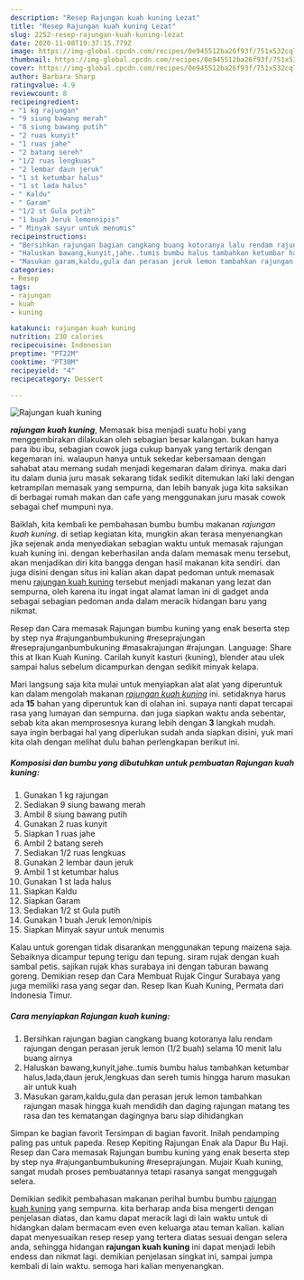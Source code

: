 ```yaml
---
description: "Resep Rajungan kuah kuning Lezat"
title: "Resep Rajungan kuah kuning Lezat"
slug: 2252-resep-rajungan-kuah-kuning-lezat
date: 2020-11-08T19:37:15.779Z
image: https://img-global.cpcdn.com/recipes/0e945512ba26f93f/751x532cq70/rajungan-kuah-kuning-foto-resep-utama.jpg
thumbnail: https://img-global.cpcdn.com/recipes/0e945512ba26f93f/751x532cq70/rajungan-kuah-kuning-foto-resep-utama.jpg
cover: https://img-global.cpcdn.com/recipes/0e945512ba26f93f/751x532cq70/rajungan-kuah-kuning-foto-resep-utama.jpg
author: Barbara Sharp
ratingvalue: 4.9
reviewcount: 8
recipeingredient:
- "1 kg rajungan"
- "9 siung bawang merah"
- "8 siung bawang putih"
- "2 ruas kunyit"
- "1 ruas jahe"
- "2 batang sereh"
- "1/2 ruas lengkuas"
- "2 lembar daun jeruk"
- "1 st ketumbar halus"
- "1 st lada halus"
- " Kaldu"
- " Garam"
- "1/2 st Gula putih"
- "1 buah Jeruk lemonnipis"
- " Minyak sayur untuk menumis"
recipeinstructions:
- "Bersihkan rajungan bagian cangkang buang kotoranya lalu rendam rajungan dengan perasan jeruk lemon (1/2 buah) selama 10 menit lalu buang airnya"
- "Haluskan bawang,kunyit,jahe..tumis bumbu halus tambahkan ketumbar halus,lada,daun jeruk,lengkuas dan sereh tumis hingga harum masukan air untuk kuah"
- "Masukan garam,kaldu,gula dan perasan jeruk lemon tambahkan rajungan masak hingga kuah mendidih dan daging rajungan matang tes rasa dan tes kematangan dagingnya baru siap dihidangkan"
categories:
- Resep
tags:
- rajungan
- kuah
- kuning

katakunci: rajungan kuah kuning 
nutrition: 230 calories
recipecuisine: Indonesian
preptime: "PT22M"
cooktime: "PT30M"
recipeyield: "4"
recipecategory: Dessert

---
```



![Rajungan kuah kuning](https://img-global.cpcdn.com/recipes/0e945512ba26f93f/751x532cq70/rajungan-kuah-kuning-foto-resep-utama.jpg)

<b><i>rajungan kuah kuning</i></b>, Memasak bisa menjadi suatu hobi yang menggembirakan dilakukan oleh sebagian besar kalangan. bukan hanya para ibu ibu, sebagian cowok juga cukup banyak yang tertarik dengan kegemaran ini. walaupun hanya untuk sekedar kebersamaan dengan sahabat atau memang sudah menjadi kegemaran dalam dirinya. maka dari itu dalam dunia juru masak sekarang tidak sedikit ditemukan laki laki dengan ketrampilan memasak yang sempurna, dan lebih banyak juga kita saksikan di berbagai rumah makan dan cafe yang menggunakan juru masak cowok sebagai chef mumpuni nya.

Baiklah, kita kembali ke pembahasan bumbu bumbu makanan <i>rajungan kuah kuning</i>. di setiap kegiatan kita, mungkin akan terasa menyenangkan jika sejenak anda menyediakan sebagian waktu untuk memasak rajungan kuah kuning ini. dengan keberhasilan anda dalam memasak menu tersebut, akan menjadikan diri kita bangga dengan hasil makanan kita sendiri. dan juga disini dengan situs ini kalian akan dapat pedoman untuk memasak menu <u>rajungan kuah kuning</u> tersebut menjadi makanan yang lezat dan sempurna, oleh karena itu ingat ingat alamat laman ini di gadget anda sebagai sebagian pedoman anda dalam meracik hidangan baru yang nikmat.

Resep dan Cara memasak Rajungan bumbu kuning yang enak beserta step by step nya #rajunganbumbukuning #reseprajungan #reseprajunganbumbukuning #masakrajungan #rajungan. Language: Share this at Ikan Kuah Kuning. Carilah kunyit kasturi (kuning), blender atau ulek sampai halus sebelum dicampurkan dengan sedikit minyak kelapa.


Mari langsung saja kita mulai untuk menyiapkan alat alat yang diperuntuk kan dalam mengolah makanan <u><i>rajungan kuah kuning</i></u> ini. setidaknya harus ada <b>15</b> bahan yang diperuntuk kan di olahan ini. supaya nanti dapat tercapai rasa yang lumayan dan sempurna. dan juga siapkan waktu anda sebentar, sebab kita akan memprosesnya kurang lebih dengan <b>3</b> langkah mudah. saya ingin berbagai hal yang diperlukan sudah anda siapkan disini, yuk mari kita olah dengan melihat dulu bahan perlengkapan berikut ini.

<!--inarticleads1-->

##### Komposisi dan bumbu yang dibutuhkan untuk pembuatan Rajungan kuah kuning:

1. Gunakan 1 kg rajungan
1. Sediakan 9 siung bawang merah
1. Ambil 8 siung bawang putih
1. Gunakan 2 ruas kunyit
1. Siapkan 1 ruas jahe
1. Ambil 2 batang sereh
1. Sediakan 1/2 ruas lengkuas
1. Gunakan 2 lembar daun jeruk
1. Ambil 1 st ketumbar halus
1. Gunakan 1 st lada halus
1. Siapkan  Kaldu
1. Siapkan  Garam
1. Sediakan 1/2 st Gula putih
1. Gunakan 1 buah Jeruk lemon/nipis
1. Siapkan  Minyak sayur untuk menumis


Kalau untuk gorengan tidak disarankan menggunakan tepung maizena saja. Sebaiknya dicampur tepung terigu dan tepung. siram rujak dengan kuah sambal petis. sajikan rujak khas surabaya ini dengan taburan bawang goreng. Demikian resep dan Cara Membuat Rujak Cingur Surabaya yang juga memiliki rasa yang segar dan. Resep Ikan Kuah Kuning, Permata dari Indonesia Timur. 

<!--inarticleads2-->

##### Cara menyiapkan Rajungan kuah kuning:

1. Bersihkan rajungan bagian cangkang buang kotoranya lalu rendam rajungan dengan perasan jeruk lemon (1/2 buah) selama 10 menit lalu buang airnya
1. Haluskan bawang,kunyit,jahe..tumis bumbu halus tambahkan ketumbar halus,lada,daun jeruk,lengkuas dan sereh tumis hingga harum masukan air untuk kuah
1. Masukan garam,kaldu,gula dan perasan jeruk lemon tambahkan rajungan masak hingga kuah mendidih dan daging rajungan matang tes rasa dan tes kematangan dagingnya baru siap dihidangkan


Simpan ke bagian favorit Tersimpan di bagian favorit. Inilah pendamping paling pas untuk papeda. Resep Kepiting Rajungan Enak ala Dapur Bu Haji. Resep dan Cara memasak Rajungan bumbu kuning yang enak beserta step by step nya #rajunganbumbukuning #reseprajungan. Mujair Kuah kuning, sangat mudah proses pembuatannya tetapi rasanya sangat menggugah selera. 

Demikian sedikit pembahasan makanan perihal bumbu bumbu <u>rajungan kuah kuning</u> yang sempurna. kita berharap anda bisa mengerti dengan penjelasan diatas, dan kamu dapat meracik lagi di lain waktu untuk di hidangkan dalam bermacam even even keluarga atau teman kalian. kalian dapat menyesuaikan resep resep yang tertera diatas sesuai dengan selera anda, sehingga hidangan <b>rajungan kuah kuning</b> ini dapat menjadi lebih endess dan nikmat lagi. demikian penjelasan singkat ini, sampai jumpa kembali di lain waktu. semoga hari kalian menyenangkan.
